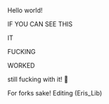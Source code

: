Hello world!

IF YOU CAN SEE THIS

IT 

FUCKING

WORKED

still fucking with it! 🦅



For forks sake!
Editing (Eris_Lib)
